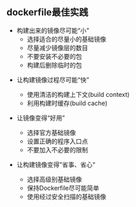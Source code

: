 ## dockerfile最佳实践
* 构建出来的镜像尽可能“小”
  * 选择适合的尽量小的基础镜像
  * 尽量减少镜像层的数目
  * 不要安装不必要的包
  * 构建后删除临时的包 

- 让构建镜像过程尽可能“快”
  - 使用清洁的构建上下文(build context)
  - 利用构建时缓存(build cache)

- 让镜像变得“好用”
  - 选择官方基础镜像
  - 设置正确的程序入口点
  - 不要加入不必要的限制

- 让构建镜像变得”省事、省心“
  - 选择高级别基础镜像
  - 保持Dockerfile尽可能简单
  - 使用经过安全扫描的基础镜像

